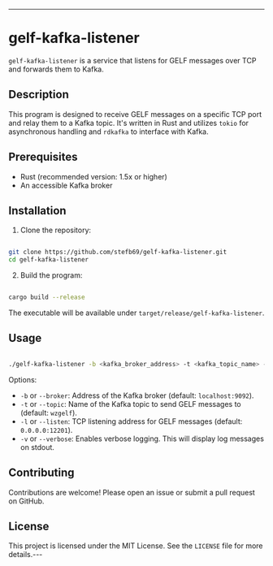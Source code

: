 ---
# gelf-kafka-listener

`gelf-kafka-listener` is a service that listens for GELF messages over TCP and forwards them to Kafka.

## Description
This program is designed to receive GELF messages on a specific TCP port and relay them to a Kafka topic. It's written in Rust and utilizes `tokio` for asynchronous handling and `rdkafka` to interface with Kafka.

## Prerequisites
- Rust (recommended version: 1.5x or higher)
- An accessible Kafka broker

## Installation
1. Clone the repository:

```bash

git clone https://github.com/stefb69/gelf-kafka-listener.git
cd gelf-kafka-listener
```

2. Build the program:

```bash

cargo build --release
```
The executable will be available under `target/release/gelf-kafka-listener`.

## Usage

```bash

./gelf-kafka-listener -b <kafka_broker_address> -t <kafka_topic_name> -l <gelf_listen_address> [-v]
```



Options: 
- `-b` or `--broker`: Address of the Kafka broker (default: `localhost:9092`). 
- `-t` or `--topic`: Name of the Kafka topic to send GELF messages to (default: `wzgelf`). 
- `-l` or `--listen`: TCP listening address for GELF messages (default: `0.0.0.0:12201`). 
- `-v` or `--verbose`: Enables verbose logging. This will display log messages on stdout.

## Contributing

Contributions are welcome! Please open an issue or submit a pull request on GitHub.
## License

This project is licensed under the MIT License. See the `LICENSE` file for more details.---